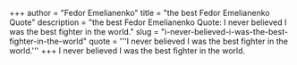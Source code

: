 +++
author = "Fedor Emelianenko"
title = "the best Fedor Emelianenko Quote"
description = "the best Fedor Emelianenko Quote: I never believed I was the best fighter in the world."
slug = "i-never-believed-i-was-the-best-fighter-in-the-world"
quote = '''I never believed I was the best fighter in the world.'''
+++
I never believed I was the best fighter in the world.
